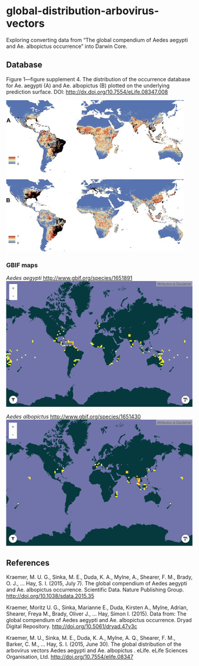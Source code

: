# global-distribution-arbovirus-vectors

Exploring converting data from “The global compendium of Aedes aegypti and Ae. albopictus occurrence” into Darwin Core.

## Database

Figure 1—figure supplement 4.
The distribution of the occurrence database for Ae. aegypti (A) and Ae. albopictus (B) plotted on the underlying prediction surface.
DOI: http://dx.doi.org/10.7554/eLife.08347.008

![Map](https://github.com/rdmpage/global-distribution-arbovirus-vectors/raw/master/docs/elife-08347-fig1-figsupp4-v3-480w.jpg)


### GBIF maps

_Aedes aegypti_ http://www.gbif.org/species/1651891
![Map](https://github.com/rdmpage/global-distribution-arbovirus-vectors/raw/master/docs/1651891.png)

_Aedes albopictus_ http://www.gbif.org/species/1651430
![Map](https://github.com/rdmpage/global-distribution-arbovirus-vectors/raw/master/docs/1651430.png)


## References

Kraemer, M. U. G., Sinka, M. E., Duda, K. A., Mylne, A., Shearer, F. M., Brady, O. J., … Hay, S. I. (2015, July 7). The global compendium of Aedes aegypti and Ae. albopictus occurrence. Scientific Data. Nature Publishing Group. http://doi.org/10.1038/sdata.2015.35

Kraemer, Moritz U. G., Sinka, Marianne E., Duda, Kirsten A., Mylne, Adrian, Shearer, Freya M., Brady, Oliver J., … Hay, Simon I. (2015). Data from: The global compendium of Aedes aegypti and Ae. albopictus occurrence. Dryad Digital Repository. http://doi.org/10.5061/dryad.47v3c

Kraemer, M. U., Sinka, M. E., Duda, K. A., Mylne, A. Q., Shearer, F. M., Barker, C. M., … Hay, S. I. (2015, June 30). The global distribution of the arbovirus vectors Aedes aegypti and Ae. albopictus . eLife. eLife Sciences Organisation, Ltd. http://doi.org/10.7554/elife.08347